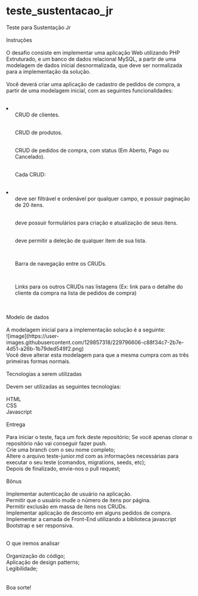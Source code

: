 # teste_sustentacao_jr
Teste para Sustentação Jr</br>
</br>
Instruções </br>
</br>
O desafio consiste em implementar uma aplicação Web utilizando PHP Extruturado, e um banco de dados relacional MySQL, a partir de uma modelagem de dados inicial desnormalizada, que deve ser normalizada para a implementação da solução. </br>
</br>
Você deverá criar uma aplicação de cadastro de pedidos de compra, a partir de uma modelagem inicial, com as seguintes funcionalidades: </br>
</br>
<li>
<ul>CRUD de clientes.</ul></br>
<ul>CRUD de produtos.</ul></br>
<ul>CRUD de pedidos de compra, com status (Em Aberto, Pago ou Cancelado).</ul></br>
<ul>Cada CRUD:</ul></br>
  <li>
  <ul>deve ser filtrável e ordenável por qualquer campo, e possuir paginação de 20 itens.</ul></br>
  <ul>deve possuir formulários para criação e atualização de seus itens.</ul></br>
  <ul>deve permitir a deleção de qualquer item de sua lista.</ul></br>
  </li>
<ul>Barra de navegação entre os CRUDs.</ul></br>
<ul>Links para os outros CRUDs nas listagens (Ex: link para o detalhe do cliente da compra na lista de pedidos de compra)</ul></br>
</li>
</br>
Modelo de dados</br>
</br>
A modelagem inicial para a implementação solução é a seguinte:</br>
![image](https://user-images.githubusercontent.com/129857318/229796606-c88f34c7-2b7e-4d51-a26b-1b79ded549f2.png)</br>
Você deve alterar esta modelagem para que a mesma cumpra com as três primeiras formas normais.</br>
</br>
Tecnologias a serem utilizadas</br>
</br>
Devem ser utilizadas as seguintes tecnologias:</br>
</br>
HTML</br>
CSS</br>
Javascript</br>
</br>
Entrega</br>
</br>
Para iniciar o teste, faça um fork deste repositório; Se você apenas clonar o repositório não vai conseguir fazer push.</br>
Crie uma branch com o seu nome completo;</br>
Altere o arquivo teste-junior.md com as informações necessárias para executar o seu teste (comandos, migrations, seeds, etc);</br>
Depois de finalizado, envie-nos o pull request;</br>
</br>
Bônus</br>
</br>
Implementar autenticação de usuário na aplicação.</br>
Permitir que o usuário mude o número de itens por página.</br>
Permitir exclusão em massa de itens nos CRUDs.</br>
Implementar aplicação de desconto em alguns pedidos de compra.</br>
Implementar a camada de Front-End utilizando a biblioteca javascript Bootstrap e ser responsiva.</br>
</br>

O que iremos analisar</br>
</br>
Organização do código;</br>
Aplicação de design patterns;</br>
Legibilidade;</br>
</br>
</br>
Boa sorte!</br>
